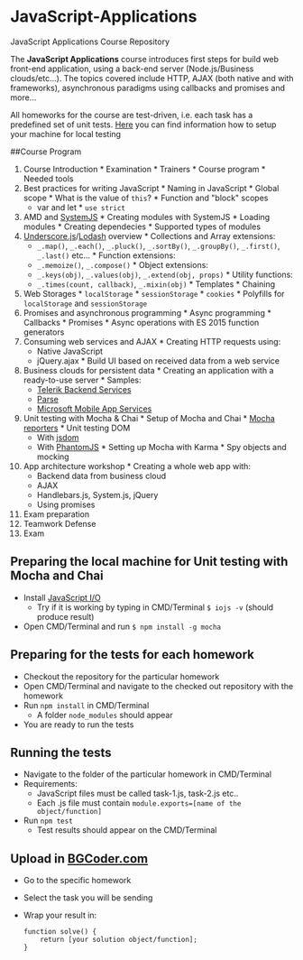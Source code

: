 # JavaScript-Applications
JavaScript Applications Course Repository

The **JavaScript Applications** course introduces first steps for build web front-end application, using a back-end server (Node.js/Business clouds/etc...). The topics covered include HTTP, AJAX (both native and with frameworks), asynchronous paradigms using callbacks and promises and more...

All homeworks for the course are test-driven, i.e. each task has a predefined set of unit tests. [Here](https://github.com/TelerikAcademy/JavaScript-UI-and-DOM/blob/master/README.md#user-content-preparing-the-local-machine-for-unit-testing-with-mocha-and-chai)  you can find information how to setup your machine for local testing

##Course Program
1.   Course Introduction
    *   Examination
    *   Trainers
    *   Course program
    *   Needed tools
2.   Best practices for writing JavaScript
    *   Naming in JavaScript
    *   Global scope
    *   What is the value of `this`?
    *   Function and "block" scopes
        *   var and let
    *   `use strict`
3.   AMD and [SystemJS](https://github.com/systemjs/systemjs)
    *   Creating modules with SystemJS
    *   Loading modules
    *   Creating dependecies
    *   Supported types of modules
4.   [Underscore.js](http://underscorejs.org)/[Lodash](https://lodash.com) overview
    *   Collections and Array extensions:
        *   `_.map()`, `_.each()`, `_.pluck()`, `_.sortBy()`, `_.groupBy()`, `_.first()`, `_.last()` etc...
    *   Function extensions:
        *   `_.memoize()`, `_.compose()`
    *   Object extensions:
        *   `_.keys(obj)`, `_.values(obj)`, `_.extend(obj, props)`
    *   Utility functions:
        *   `_.times(count, callback)`, `_.mixin(obj)`
    *   Templates
    *   Chaining
5.   Web Storages
    *   `localStorage`
    *   `sessionStorage`
    *   `cookies`
    *   Polyfills for `localStorage` and `sessionStorage`
6.   Promises and asynchronous programming
    *   Async programming
    *   Callbacks
    *   Promises
    *   Async operations with ES 2015 function generators
7.   Consuming web services and AJAX
    *   Creating HTTP requests using:
        *   Native JavaScript
        *   jQuery.ajax
    *   Build UI based on received data from a web service
8.   Business clouds for persistent data
    *   Creating an application with a ready-to-use server
    *   Samples: 
        *   [Telerik Backend Services](http://www.telerik.com/backend-services)
        *   [Parse](https://www.parse.com/)
        *   [Microsoft Mobile App Services](http://azure.microsoft.com/en-us/services/app-service/mobile/)
9.   Unit testing with Mocha & Chai
    *   Setup of Mocha and Chai
    *   [Mocha reporters](https://mochajs.org/#reporters)
    *   Unit testing DOM
        *   With [jsdom](https://github.com/tmpvar/jsdom)
        *   With [PhantomJS](http://phantomjs.org/)
    *   Setting up Mocha with Karma
    *   Spy objects and mocking
10.   App architecture workshop
    *   Creating a whole web app with:
        *   Backend data from business cloud
        *   AJAX
        *   Handlebars.js, System.js, jQuery
        *   Using promises
11.  Exam preparation
12.  Teamwork Defense
13.  Exam

## Preparing the local machine for Unit testing with Mocha and Chai 

* Install [JavaScript I/O](https://iojs.org/en/index.html "JavaScript I/O")
    * Try if it is working by typing in CMD/Terminal `$ iojs -v` (should produce result)
*   Open CMD/Terminal and run `$ npm install -g mocha`

## Preparing for the tests for each homework

*   Checkout the repository for the particular homework 
*   Open CMD/Terminal and navigate to the checked out repository with the homework
*   Run `npm install` in CMD/Terminal
    *   A folder `node_modules` should appear
*   You are ready to run the tests

## Running the tests

*   Navigate to the folder of the particular homework in CMD/Terminal
*   Requirements:
    *   JavaScript files must be called task-1.js, task-2.js etc..
    *   Each .js file must contain `module.exports=[name of the object/function]`
*   Run `npm test`
    *   Test results should appear on the CMD/Terminal
    
## Upload in [BGCoder.com](http://bgcoder.com/)

*   Go to the specific homework
*   Select the task you will be sending
*   Wrap your result in:

        function solve() {
            return [your solution object/function];
        }
    